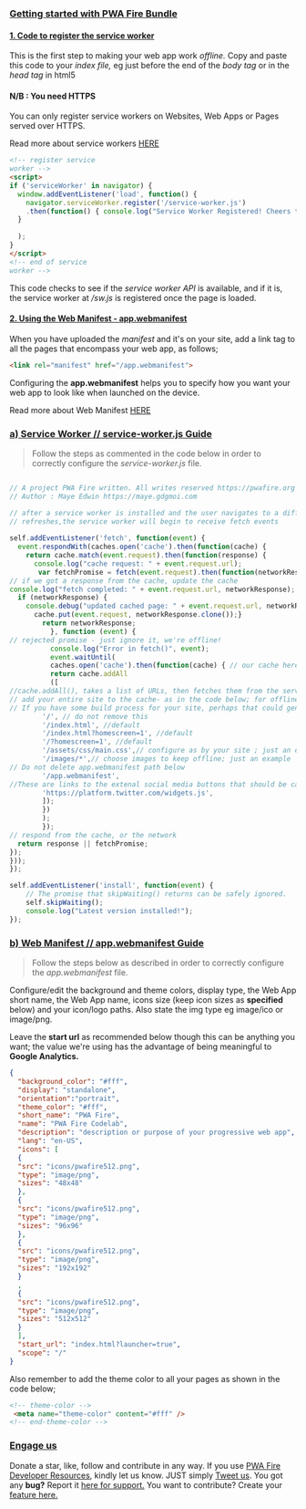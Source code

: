 
### [Getting started with PWA Fire Bundle](https://pwafire.org/developer/pwa/started/)

#### [1. Code to register the service worker](https://pwafire.org/developer/pwa/started/#sw-register)
This is the first step to making your web app work *offline.* Copy and paste this code to your *index file,* eg just before the end of the *body tag* or in the *head tag* in html5

#### N/B : You need HTTPS
You can only register service workers on Websites, Web Apps or Pages served over HTTPS.

Read more about service workers [HERE](https://developers.google.com/web/fundamentals/primers/service-workers/)

```html
<!-- register service 
worker -->
<script>
if ('serviceWorker' in navigator) {
  window.addEventListener('load', function() {
    navigator.serviceWorker.register('/service-worker.js')
    .then(function() { console.log("Service Worker Registered! Cheers to PWA Fire!"); });
  }
  
  );
}
</script>
<!-- end of service 
worker -->
```
This code checks to see if the *service worker API* is available, and if it is, the service worker at */sw.js* is registered once the page is loaded.

#### [2. Using the Web Manifest - app.webmanifest](https://pwafire.org/developer/pwa/started/#use-web-manifest)
When you have uploaded the *manifest* and it's on your site, add a link tag to all the pages that encompass your web app, as follows;

```html
<link rel="manifest" href="/app.webmanifest">
```

Configuring the **app.webmanifest** helps you to specify how you want your web app to look like when launched on the device.

Read more about Web Manifest [HERE](https://developers.google.com/web/fundamentals/web-app-manifest/)

### [a) Service Worker // service-worker.js Guide](https://pwafire.org/developer/pwa/started/#sw-config)

>Follow the steps as commented in the code below in order to correctly configure the *service-worker.js* file.

```javascript

// A project PWA Fire written. All writes reserved https://pwafire.org 2018.
// Author : Maye Edwin https://maye.gdgmoi.com

// after a service worker is installed and the user navigates to a different page or 
// refreshes,the service worker will begin to receive fetch events
    
self.addEventListener('fetch', function(event) {
  event.respondWith(caches.open('cache').then(function(cache) {
    return cache.match(event.request).then(function(response) {
      console.log("cache request: " + event.request.url);
       var fetchPromise = fetch(event.request).then(function(networkResponse) {           
// if we got a response from the cache, update the cache                   
console.log("fetch completed: " + event.request.url, networkResponse);
  if (networkResponse) {
    console.debug("updated cached page: " + event.request.url, networkResponse);
      cache.put(event.request, networkResponse.clone());}
        return networkResponse;
          }, function (event) {   
// rejected promise - just ignore it, we're offline!   
          console.log("Error in fetch()", event);
          event.waitUntil(
          caches.open('cache').then(function(cache) { // our cache here is named *cache* in the caches.open()
          return cache.addAll
          ([            
//cache.addAll(), takes a list of URLs, then fetches them from the server and adds the response to the cache.           
// add your entire site to the cache- as in the code below; for offline access
// If you have some build process for your site, perhaps that could generate the list of possible URLs that a user might load.               
        '/', // do not remove this
        '/index.html', //default
        '/index.html?homescreen=1', //default
        '/?homescreen=1', //default
        '/assets/css/main.css',// configure as by your site ; just an example
        '/images/*',// choose images to keep offline; just an example
// Do not delete app.webmanifest path below
        '/app.webmanifest',
//These are links to the extenal social media buttons that should be cached; we have used twitter's as an example
        'https://platform.twitter.com/widgets.js',       
        ]);
        })
        );
        });
// respond from the cache, or the network
  return response || fetchPromise;
});
}));
});

self.addEventListener('install', function(event) {
    // The promise that skipWaiting() returns can be safely ignored.
    self.skipWaiting();
    console.log("Latest version installed!");
});

```
### [b) Web Manifest // app.webmanifest Guide](https://pwafire.org/developer/pwa/started/#web-manifest-config)
>Follow the steps below as described in order to correctly configure the *app.webmanifest* file.

Configure/edit the background and theme colors, display type, the Web App short name, the Web App name, icons size (keep icon sizes as **specified** below) and your icon/logo paths. Also state the img type eg image/ico or image/png.

Leave the **start url** as recommended below though this can be anything you want; the value we're using has the advantage of being meaningful to **Google Analytics.**

```json
{
  "background_color": "#fff",
  "display": "standalone",
  "orientation":"portrait",
  "theme_color": "#fff",           
  "short_name": "PWA Fire",
  "name": "PWA Fire Codelab",
  "description": "description or purpose of your progressive web app",
  "lang": "en-US",
  "icons": [
  {
  "src": "icons/pwafire512.png",
  "type": "image/png",
  "sizes": "48x48"
  },
  {
  "src": "icons/pwafire512.png",
  "type": "image/png",
  "sizes": "96x96"
  },
  {
  "src": "icons/pwafire512.png",
  "type": "image/png",
  "sizes": "192x192"
  }
  ,
  {
  "src": "icons/pwafire512.png",
  "type": "image/png",
  "sizes": "512x512"
  } 
  ],
  "start_url": "index.html?launcher=true",
  "scope": "/"
}
```
Also remember to add the theme color to all your pages as shown in the code below;

```html
<!-- theme-color -->
 <meta name="theme-color" content="#fff" />
<!-- end-theme-color -->
```

### [Engage us](https://twitter.com/pwafire)
Donate a star, like, follow and contribute in any way. If you use [PWA Fire Developer Resources](https://pwafire.org/developer), kindly let us know. JUST simply [Tweet us](https://twitter.com/pwafire). You got any **bug?** Report it [here for support.](https://github.com/mayeedwin/pwafire/issues/new) You want to contribute? Create your [feature here.](https://github.com/mayeedwin/pwafire/issues/new)
